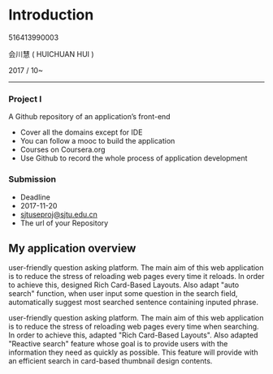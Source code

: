 Introduction
============
516413990003

会川慧 ( HUICHUAN HUI )

2017 / 10~

------------
### Project I
A Github repository of an application’s front-end
- Cover all the domains except for IDE
- You can follow a mooc to build the application
- Courses on Coursera.org
- Use Github to record the whole process of application development
### Submission
- Deadline
- 2017-11-20
- sjtuseproj@sjtu.edu.cn
- The url of your Repository

My application overview
------------
user-friendly question asking platform.
The main aim of this web application is to reduce the stress of reloading web pages every time it reloads. In order to achieve this, designed Rich Card-Based Layouts.
Also adapt "auto search" function, when user input some question in the search field,
automatically suggest most searched sentence containing inputed phrase.  

user-friendly question asking platform. The main aim of this web application is to reduce the stress of reloading web pages every time when searching. In order to achieve this, adapted "Rich Card-Based Layouts". Also adapted "Reactive search" feature whose goal is to provide users with the information they need as quickly as possible. This feature will provide with an efficient search in card-based thumbnail design contents.
